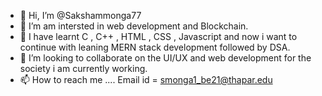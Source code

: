 - 👋 Hi, I’m @Sakshammonga77
- 👀 I’m am intersted in web development and Blockchain.
- 🌱 I have learnt C , C++ , HTML , CSS , Javascript and now i want to continue with leaning MERN stack development followed by DSA.
- 💞️ I’m looking to collaborate on the UI/UX and web development for the society i am currently working.
- 📫 How to reach me ....  Email id = smonga1_be21@thapar.edu

<!---
Sakshammonga77/Sakshammonga77 is a ✨ special ✨ repository because its `README.md` (this file) appears on your GitHub profile.
You can click the Preview link to take a look at your changes.
--->
